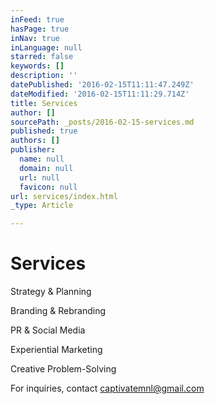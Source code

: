 ```yaml
---
inFeed: true
hasPage: true
inNav: true
inLanguage: null
starred: false
keywords: []
description: ''
datePublished: '2016-02-15T11:11:47.249Z'
dateModified: '2016-02-15T11:11:29.714Z'
title: Services
author: []
sourcePath: _posts/2016-02-15-services.md
published: true
authors: []
publisher:
  name: null
  domain: null
  url: null
  favicon: null
url: services/index.html
_type: Article

---
```

# Services

Strategy & Planning

Branding & Rebranding

PR & Social Media

Experiential Marketing

Creative Problem-Solving

For inquiries, contact captivatemnl@gmail.com
